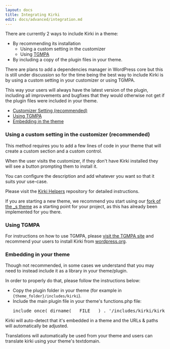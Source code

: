 ```yaml
---
layout: docs
title: Integrating Kirki
edit: docs/advanced/integration.md
---
```


There are currently 2 ways to include Kirki in a theme:

* By recommending its installation
	* Using a custom setting in the customizer
	* Using [TGMPA](http://tgmpluginactivation.com/)
* By including a copy of the plugin files in your theme.

There are plans to add a dependencies manager in WordPress core but this is still under discussion so for the time being the best way to include Kirki is by using a custom setting in your customizer or using TGMPA.

This way your users will always have the latest version of the plugin, including all improvements and bugfixes that they would otherwise not get if the plugin files were included in your theme.

<ul class="tabs" data-tabs id="integration-methods">
	<li class="tabs-title is-active"><a href="#default" aria-selected="true">Customizer Setting (recommended)</a></li>
	<li class="tabs-title"><a href="#tgmpa">Using TGMPA</a></li>
	<li class="tabs-title"><a href="#embedding">Embedding in the theme</a></li>
</ul>

<div class="tabs-content" data-tabs-content="integration-methods">
	<div class="tabs-panel is-active" id="default">
		<h3>Using a custom setting in the customizer (recommended)</h3>
		<p>This method requires you to add a few lines of code in your theme that will create a custom section and a custom control.</p>
		<p>When the user visits the customizer, if they don't have Kirki installed they will see a button prompting them to install it.</p>
		<p>You can configure the description and add whatever you want so that it suits your use-case.</p>
		<p>Please visit the <a href="https://github.com/aristath/kirki-helpers" target="_blank">Kirki Helpers</a> repository for detailed instructions.</p>
		<p>If you are starting a new theme, we recommend you start using our <a href="https://github.com/aristath/_s" target="_blank">fork of the _s theme</a> as a starting point for your project, as this has already been implemented for you there.</p>
	</div>
	<div class="tabs-panel" id="tgmpa">
		<h3>Using TGMPA</h3>
		<p>For instructions on how to use TGMPA, please <a href="http://tgmpluginactivation.com/" target="_blank">visit the TGMPA site</a> and recommend your users to install Kirki from <a href="https://wordpress.org/plugins/kirki" target="_blank">wordpress.org</a>.</p>
	</div>
	<div class="tabs-panel" id="embedding">
		<h3>Embedding in your theme</h3>
		<p>Though not recommended, in some cases we understand that you may need to instead include it as a library in your theme/plugin.</p>
		<p>In order to properly do that, please follow the instructions below:</p>
		<ul>
			<li>Copy the plugin folder in your theme (for example in <code>{theme_folder}/includes/kirki</code>).</li>
			<li>Include the main plugin file in your theme's functions.php file:
				<pre>include_once( dirname( __FILE__ ) . '/includes/kirki/kirki.php' );</pre>
			</li>
		</ul>
		<p>Kirki will auto-detect that it's embedded in a theme and the URLs & paths will automatically be adjusted.</p>
        <p>Translations will automatically be used from your theme and users can translate kirki using your theme's textdomain.</p>
	</div>
</div>
